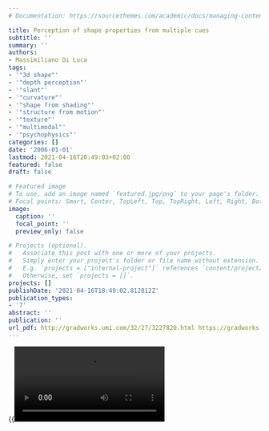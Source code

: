 ```yaml
---
# Documentation: https://sourcethemes.com/academic/docs/managing-content/

title: Perception of shape properties from multiple cues
subtitle: ''
summary: ''
authors:
- Massimiliano Di Luca
tags:
- '"3d shape"'
- '"depth perception"'
- '"slant"'
- '"curvature"'
- '"shape from shading"'
- '"structure from motion"'
- '"texture"'
- '"multimodal"'
- '"psychophysics"'
categories: []
date: '2006-01-01'
lastmod: 2021-04-16T20:49:03+02:00
featured: false
draft: false

# Featured image
# To use, add an image named `featured.jpg/png` to your page's folder.
# Focal points: Smart, Center, TopLeft, Top, TopRight, Left, Right, BottomLeft, Bottom, BottomRight.
image:
  caption: ''
  focal_point: ''
  preview_only: false

# Projects (optional).
#   Associate this post with one or more of your projects.
#   Simply enter your project's folder or file name without extension.
#   E.g. `projects = ["internal-project"]` references `content/project/deep-learning/index.md`.
#   Otherwise, set `projects = []`.
projects: []
publishDate: '2021-04-16T18:49:02.812812Z'
publication_types:
- '7'
abstract: ''
publication: ''
url_pdf: http://gradworks.umi.com/32/27/3227820.html https://gradworks.umi.com/dxweb/results.html?QryTxt=3227820&By=&Title=&pubnum=3227820
---
```

{{<video src="featured.mp4">}}
